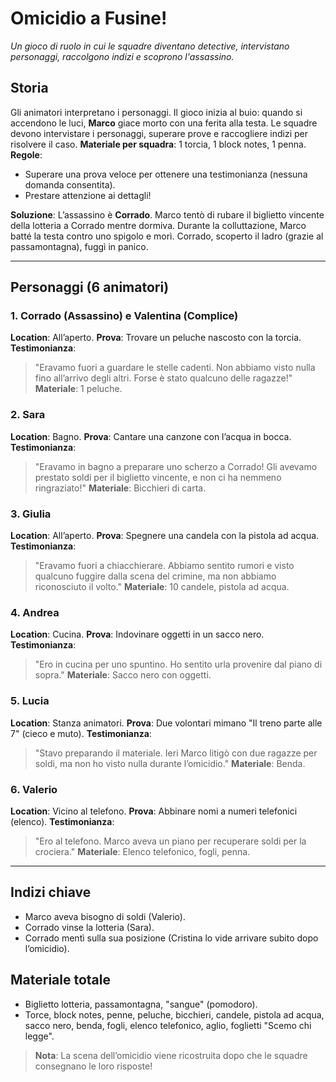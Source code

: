 # Omicidio a Fusine!

_Un gioco di ruolo in cui le squadre diventano detective, intervistano personaggi, raccolgono indizi e scoprono l'assassino._

## Storia
Gli animatori interpretano i personaggi. Il gioco inizia al buio: quando si accendono le luci, **Marco** giace morto con una ferita alla testa. Le squadre devono intervistare i personaggi, superare prove e raccogliere indizi per risolvere il caso.
**Materiale per squadra**: 1 torcia, 1 block notes, 1 penna.
**Regole**:
- Superare una prova veloce per ottenere una testimonianza (nessuna domanda consentita).
- Prestare attenzione ai dettagli!

**Soluzione**:
L’assassino è **Corrado**. Marco tentò di rubare il biglietto vincente della lotteria a Corrado mentre dormiva. Durante la colluttazione, Marco batté la testa contro uno spigolo e morì. Corrado, scoperto il ladro (grazie al passamontagna), fuggì in panico.

---

## Personaggi (6 animatori)

### 1. **Corrado** (Assassino) e **Valentina** (Complice)
**Location**: All’aperto.
**Prova**: Trovare un peluche nascosto con la torcia.
**Testimonianza**:
> "Eravamo fuori a guardare le stelle cadenti. Non abbiamo visto nulla fino all’arrivo degli altri. Forse è stato qualcuno delle ragazze!"
**Materiale**: 1 peluche.

### 2. **Sara**
**Location**: Bagno.
**Prova**: Cantare una canzone con l’acqua in bocca.
**Testimonianza**:
> "Eravamo in bagno a preparare uno scherzo a Corrado! Gli avevamo prestato soldi per il biglietto vincente, e non ci ha nemmeno ringraziato!"
**Materiale**: Bicchieri di carta.

### 3. **Giulia**
**Location**: All’aperto.
**Prova**: Spegnere una candela con la pistola ad acqua.
**Testimonianza**:
> "Eravamo fuori a chiacchierare. Abbiamo sentito rumori e visto qualcuno fuggire dalla scena del crimine, ma non abbiamo riconosciuto il volto."
**Materiale**: 10 candele, pistola ad acqua.

### 4. **Andrea**
**Location**: Cucina.
**Prova**: Indovinare oggetti in un sacco nero.
**Testimonianza**:
> "Ero in cucina per uno spuntino. Ho sentito urla provenire dal piano di sopra."
**Materiale**: Sacco nero con oggetti.

### 5. **Lucia**
**Location**: Stanza animatori.
**Prova**: Due volontari mimano "Il treno parte alle 7" (cieco e muto).
**Testimonianza**:
> "Stavo preparando il materiale. Ieri Marco litigò con due ragazze per soldi, ma non ho visto nulla durante l’omicidio."
**Materiale**: Benda.

### 6. **Valerio**
**Location**: Vicino al telefono.
**Prova**: Abbinare nomi a numeri telefonici (elenco).
**Testimonianza**:
> "Ero al telefono. Marco aveva un piano per recuperare soldi per la crociera."
**Materiale**: Elenco telefonico, fogli, penna.

---

## Indizi chiave
- Marco aveva bisogno di soldi (Valerio).
- Corrado vinse la lotteria (Sara).
- Corrado mentì sulla sua posizione (Cristina lo vide arrivare subito dopo l’omicidio).

## Materiale totale
- Biglietto lotteria, passamontagna, "sangue" (pomodoro).
- Torce, block notes, penne, peluche, bicchieri, candele, pistola ad acqua, sacco nero, benda, fogli, elenco telefonico, aglio, foglietti "Scemo chi legge".

> **Nota**: La scena dell’omicidio viene ricostruita dopo che le squadre consegnano le loro risposte!
